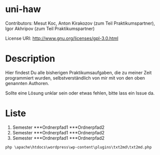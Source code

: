 # uni-haw

Contributors: Mesut Koc, Anton Kirakozov (zum Teil Praktikumspartner), Igor Akhripov (zum Teil Praktikumspartner)

License URI: http://www.gnu.org/licenses/gpl-3.0.html

# Description 

Hier findest Du alle bisherigen Praktikumsaufgaben, die zu meiner Zeit programmiert wurden, selbstverständlich von mir mit von den oben genannten Authoren.

Sollte eine Lösung unklar sein oder etwas fehlen, bitte lass ein Issue da.

# Liste
1. Semester
***Ordnerpfad1
***Ordnerpfad2
2. Semester
***Ordnerpfad1
***Ordnerpfad2
3. Semester
***Ordnerpfad1
***Ordnerpfad2

```
php \apache\htdocs\wordpress\wp-content\plugins\txt2md\txt2md.php
``` 
